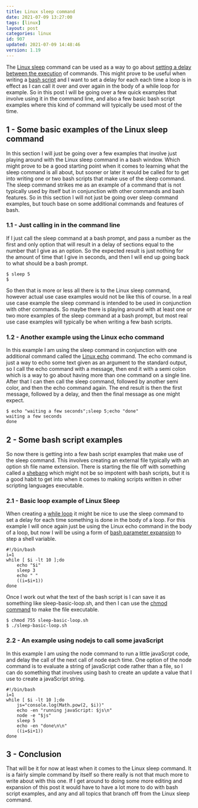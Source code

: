 ```yaml
---
title: Linux sleep command
date: 2021-07-09 13:27:00
tags: [linux]
layout: post
categories: linux
id: 907
updated: 2021-07-09 14:48:46
version: 1.19
---
```


The [Linux sleep](https://linux.die.net/man/3/sleep) command can be used as a way to go about [setting a delay between the execution](https://linuxhint.com/sleep_command_linux/) of commands. This might prove to be useful when writing a [bash script](/2020/11/27/linux-bash-script/) and I want to set a delay for each each time a loop is in effect as I can call it over and over again in the body of a while loop for example. So in this post I will be going over a few quick examples that involve using it in the command line, and also a few basic bash script examples where this kind of command will typically be used most of the time.

<!-- more -->


## 1 - Some basic examples of the Linux sleep command

In this section I will just be going over a few examples that involve just playing around with the Linux sleep command in a bash window. Which might prove to be a good starting point when it comes to learning what the sleep command is all about, but sooner or later it would be called for to get into writing one or two bash scripts that make use of the sleep command. The sleep command strikes me as an example of a command that is not typically used by itself but in conjunction with other commands and bash features. So in this section I will not just be going over sleep command examples, but touch base on some additional commands and features of bash.

### 1.1 - Just calling in in the command line

If I just call the sleep command at a bash prompt, and pass a number as the first and only option that will result in a delay of sections equal to the number that I give as an option. So the expected result is just nothing for the amount of time that I give in seconds, and then I will end up going back to what should be a bash prompt.

```
$ sleep 5
$
```

So then that is more or less all there is to the Linux sleep command, however actual use case examples would not be like this of course. In a real use case example the sleep command is intended to be used in conjunction with other commands. So maybe there is playing around with at least one or two more examples of the sleep command at a bash prompt, but most real use case examples will typically be when writing a few bash scripts.

### 1.2 - Another example using the Linux echo command

In this example I am using the sleep command in conjunction with one additional command called the [Linux echo](/2019/08/15/linux-echo/) command. The echo command is just a way to echo some text given as an argument to the standard output, so I call the echo command with a message, then end it with a semi colon which is a way to go about having more than one command on a single line. After that I can then call the sleep command, followed by another semi color, and then the echo command again. The end result is then the first message, followed by a delay, and then the final message as one might expect.

```
$ echo "waiting a few seconds";sleep 5;echo "done"
waiting a few seconds
done
```

## 2 - Some bash script examples

So now there is getting into a few bash script examples that make use of the sleep command. This involves creating an external file typically with an option sh file name extension. There is starting the file off with something called a [shebang](/2017/03/26/linux_shebang/) which might not be so impotent with bash scripts, but it is a good habit to get into when it comes to making scripts written in other scripting languages executable.

### 2.1 - Basic loop example of Linux Sleep

When creating a [while loop](/2020/11/12/linux-bash-script-while-loop-examples/) it might be nice to use the sleep command to set a delay for each time something is done in the body of a loop. For this example I will once again just be using the Linux echo command in the body of a loop, but now I will be using a form of [bash parameter expansion](/2020/12/04/linux-bash-script-parameter-expansion/) to step a shell variable.

```
#!/bin/bash
i=1
while [ $i -lt 10 ];do
    echo "$i"
    sleep 3
    echo " "
    ((i=$i+1))
done
```

Once I work out what the text of the bash script is I can save it as something like sleep-basic-loop.sh, and then I can use the [chmod command](/2020/11/13/linux-chmod/) to make the file executable.

```
$ chmod 755 sleep-basic-loop.sh
$ ./sleep-basic-loop.sh
```

### 2.2 - An example using nodejs to call some javaScript

In this example I am using the node command to run a little javaScrpt code, and delay the call of the next call of node each time. One option of the node command is to evaluate a string of javaScript code rather than a file, so I can do something that involves using bash to create an update a value that I use to create a javaScript string.

```
#!/bin/bash
i=1
while [ $i -lt 10 ];do
    js="console.log(Math.pow(2, $i))"
    echo -en "running javaScript: $js\n"
    node -e "$js"
    sleep 5
    echo -en "done\n\n"
    ((i=$i+1))
done
```

## 3 - Conclusion

That will be it for now at least when it comes to the Linux sleep command. It is a fairly simple command by itself so there really is not that much more to write about with this one. If I get around to doing some more editing and expansion of this post it would have to have a lot more to do with bash script examples, and any and all topics that branch off from the Linux sleep command.


